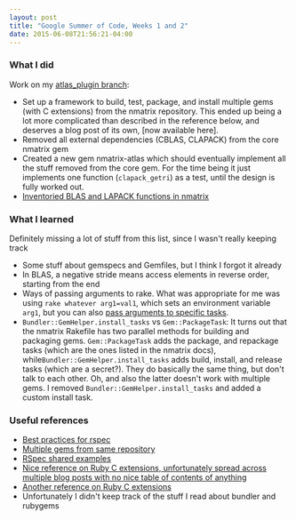 ```yaml
---
layout: post
title: "Google Summer of Code, Weeks 1 and 2"
date: 2015-06-08T21:56:21-04:00
---
```


### What I did
Work on my [atlas\_plugin branch](https://github.com/wlevine/nmatrix/tree/atlas_plugin):

 * Set up a framework to build, test, package, and install multiple gems (with C
 extensions) from the nmatrix repository. This ended up being a lot more
 complicated than described in the reference below, and deserves a blog post 
 of its own, [now available here].
 * Removed all external dependencies (CBLAS, CLAPACK) from the core nmatrix
 gem
 * Created a new gem nmatrix-atlas which should eventually implement all the
 stuff removed from the core gem. For the time being it just implements one
 function (`clapack_getri`) as a test, until the design is fully worked out.
 * [Inventoried BLAS and LAPACK functions in nmatrix](https://github.com/wlevine/nmatrix/wiki/Inventory)

### What I learned
Definitely missing a lot of stuff from this list, since I wasn't really keeping track

 * Some stuff about gemspecs and Gemfiles, but I think I forgot it already
 * In BLAS, a negative stride means access elements in reverse order, starting from the end
 * Ways of passing arguments to rake. What was appropriate for me was using
 `rake whatever arg1=val1`, which sets an environment variable `arg1`, but
 you can also [pass arguments to specific tasks](https://stackoverflow.com/questions/825748/how-do-i-pass-command-line-arguments-to-a-rake-task).
 * `Bundler::GemHelper.install_tasks` vs `Gem::PackageTask`: It turns out
 that the nmatrix Rakefile has two parallel methods for building and
 packaging gems. `Gem::PackageTask` adds the package, and repackage tasks
 (which are the ones listed in the nmatrix docs), while`Bundler::GemHelper.install_tasks` adds build, install, and release
 tasks (which are a secret?). They do basically the same thing, but don't talk
 to each other. Oh, and also  the latter doesn't work with multiple gems. I removed `Bundler::GemHelper.install_tasks`
 and added a custom install task.

### Useful references
 * [Best practices for rspec](http://betterspecs.org/)
 * [Multiple gems from same repository](http://opensoul.org/2012/05/30/releasing-multiple-gems-from-one-repository/)
 * [RSpec shared examples](https://www.relishapp.com/rspec/rspec-core/docs/example-groups/shared-examples)
 * [Nice reference on Ruby C extensions, unfortunately spread across multiple blog posts with no nice table of contents of anything](http://clalance.blogspot.com/2011/01/writing-ruby-extensions-in-c-part-3.html)
 * [Another reference on Ruby C extensions](http://phrogz.net/programmingruby/ext_ruby.html)
 * Unfortunately I didn't keep track of the stuff I read about bundler and rubygems
